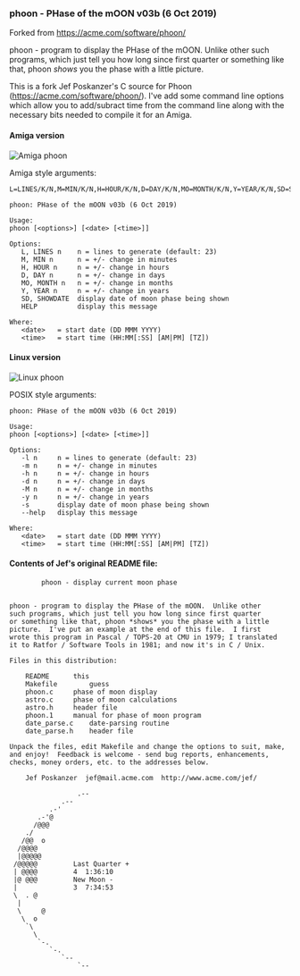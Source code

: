 ### phoon - PHase of the mOON v03b (6 Oct 2019)
Forked from  https://acme.com/software/phoon/

phoon - program to display the PHase of the mOON.  Unlike other
such programs, which just tell you how long since first quarter
or something like that, phoon *shows* you the phase with a little
picture.

This is a fork Jef Poskanzer's C source for Phoon (https://acme.com/software/phoon/). I've add some command line options 
which allow you to add/subract time from the command line along with the necessary bits needed to compile it for an Amiga.

#### Amiga version

![Amiga phoon](https://github.com/mkillewald/phoon/blob/master/screenshots/amigaphoon.png)

Amiga style arguments:
```
L=LINES/K/N,M=MIN/K/N,H=HOUR/K/N,D=DAY/K/N,MO=MONTH/K/N,Y=YEAR/K/N,SD=SHOWDATE/S,HELP/S,DATETIME/F

phoon: PHase of the mOON v03b (6 Oct 2019)

Usage:
phoon [<options>] [<date> [<time>]]

Options:
   L, LINES n    n = lines to generate (default: 23)
   M, MIN n      n = +/- change in minutes
   H, HOUR n     n = +/- change in hours
   D, DAY n      n = +/- change in days
   MO, MONTH n   n = +/- change in months
   Y, YEAR n     n = +/- change in years
   SD, SHOWDATE  display date of moon phase being shown
   HELP          display this message

Where:
   <date>   = start date (DD MMM YYYY)
   <time>   = start time (HH:MM[:SS] [AM|PM] [TZ])

```

#### Linux version

![Linux phoon](https://github.com/mkillewald/phoon/blob/master/screenshots/linuxphoon.png)

POSIX style arguments:
```
phoon: PHase of the mOON v03b (6 Oct 2019)

Usage:
phoon [<options>] [<date> [<time>]]

Options:
   -l n     n = lines to generate (default: 23)
   -m n     n = +/- change in minutes
   -h n     n = +/- change in hours
   -d n     n = +/- change in days
   -M n     n = +/- change in months
   -y n     n = +/- change in years
   -s       display date of moon phase being shown
   --help   display this message

Where:
   <date>   = start date (DD MMM YYYY)
   <time>   = start time (HH:MM[:SS] [AM|PM] [TZ])
```


#### Contents of Jef's original README file:
```
		phoon - display current moon phase


phoon - program to display the PHase of the mOON.  Unlike other
such programs, which just tell you how long since first quarter
or something like that, phoon *shows* you the phase with a little
picture.  I've put an example at the end of this file.  I first
wrote this program in Pascal / TOPS-20 at CMU in 1979; I translated
it to Ratfor / Software Tools in 1981; and now it's in C / Unix.

Files in this distribution:

    README		this
    Makefile		guess
    phoon.c		phase of moon display
    astro.c		phase of moon calculations
    astro.h		header file
    phoon.1		manual for phase of moon program
    date_parse.c	date-parsing routine
    date_parse.h	header file

Unpack the files, edit Makefile and change the options to suit, make,
and enjoy!  Feedback is welcome - send bug reports, enhancements,
checks, money orders, etc. to the addresses below.

    Jef Poskanzer  jef@mail.acme.com  http://www.acme.com/jef/

                 .--
             .--
          .-' 
       .-'@ 
      /@@@ 
    ./    
   /@@  o
  /@@@@  
  |@@@@@
 /@@@@@ 		Last Quarter + 
 | @@@@ 		4  1:36:10
 |@ @@@			New Moon -     
 |      		3  7:34:53
 \  . @ 
  |     
  \     @
   \  o  
    `\    
      \    
       `-.  
          `-. 
             `--
                 `--

```
